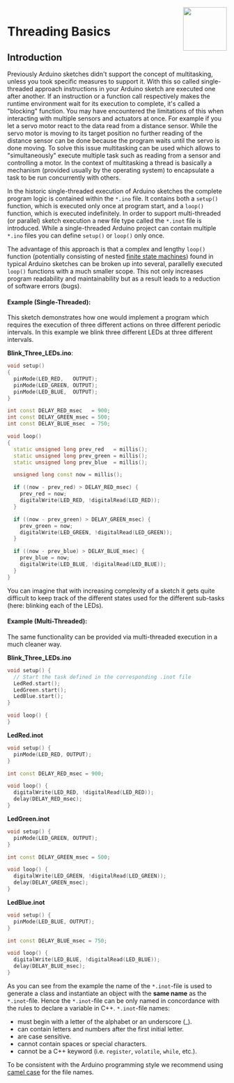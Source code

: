 <img src="https://content.arduino.cc/website/Arduino_logo_teal.svg" height="100" align="right"/>

Threading Basics
================
## Introduction
Previously Arduino sketches didn't support the concept of multitasking, unless you took specific measures to support it. With this so called single-threaded approach instructions in your Arduino sketch are executed one after another. If an instruction or a function call respectively makes the runtime environment wait for its execution to complete, it's called a "blocking" function. You may have encountered the limitations of this when interacting with multiple sensors and actuators at once. For example if you let a servo motor react to the data read from a distance sensor. While the servo motor is moving to its target position no further reading of the distance sensor can be done because the program waits until the servo is done moving. To solve this issue multitasking can be used which allows to "simultaneously" execute multiple task such as reading from a sensor and controlling a motor. In the context of multitasking a thread is basically a mechanism (provided usually by the operating system) to encapsulate a task to be run concurrently with others.

In the historic single-threaded execution of Arduino sketches the complete program logic is contained within the `*.ino` file. It contains both a `setup()` function, which is executed only once at program start, and a `loop()` function, which is executed indefinitely. 
In order to support multi-threaded (or parallel) sketch execution a new file type called the `*.inot` file is introduced. While a single-threaded Arduino project can contain multiple `*.ino` files you can define `setup()` or `loop()` only once.



The advantage of this approach is that a complex and lengthy `loop()` function (potentially consisting of nested [finite state machines](https://en.wikipedia.org/wiki/Finite-state_machine)) found in typical Arduino sketches can be broken up into several, parallelly executed `loop()` functions with a much smaller scope. This not only increases program readability and maintainability but as a result leads to a reduction of software errors (bugs).

#### Example (Single-Threaded):
This sketch demonstrates how one would implement a program which requires the execution of three different actions on three different periodic intervals. In this example we blink three different LEDs at three different intervals.

**Blink_Three_LEDs.ino**:

```C++
void setup()
{
  pinMode(LED_RED,   OUTPUT);
  pinMode(LED_GREEN, OUTPUT);
  pinMode(LED_BLUE,  OUTPUT);
}

int const DELAY_RED_msec   = 900;
int const DELAY_GREEN_msec = 500;
int const DELAY_BLUE_msec  = 750;

void loop()
{
  static unsigned long prev_red   = millis();
  static unsigned long prev_green = millis();
  static unsigned long prev_blue  = millis();

  unsigned long const now = millis();

  if ((now - prev_red) > DELAY_RED_msec) {
    prev_red = now;
    digitalWrite(LED_RED, !digitalRead(LED_RED));
  }

  if ((now - prev_green) > DELAY_GREEN_msec) {
    prev_green = now;
    digitalWrite(LED_GREEN, !digitalRead(LED_GREEN));
  }

  if ((now - prev_blue) > DELAY_BLUE_msec) {
    prev_blue = now;
    digitalWrite(LED_BLUE, !digitalRead(LED_BLUE));
  }
}
```
You can imagine that with increasing complexity of a sketch it gets quite difficult to keep track of the different states used for the different sub-tasks (here: blinking each of the LEDs).

#### Example (Multi-Threaded):

The same functionality can be provided via multi-threaded execution in a much cleaner way.

**Blink_Three_LEDs.ino**

```C++
void setup() {
  // Start the task defined in the corresponding .inot file
  LedRed.start();
  LedGreen.start();
  LedBlue.start();
}

void loop() {
}
```
**LedRed.inot**
```C++
void setup() {
  pinMode(LED_RED, OUTPUT);
}

int const DELAY_RED_msec = 900;

void loop() {
  digitalWrite(LED_RED, !digitalRead(LED_RED));
  delay(DELAY_RED_msec);
}
```
**LedGreen.inot**
```C++
void setup() {
  pinMode(LED_GREEN, OUTPUT);
}

int const DELAY_GREEN_msec = 500;

void loop() {
  digitalWrite(LED_GREEN, !digitalRead(LED_GREEN));
  delay(DELAY_GREEN_msec);
}
```
**LedBlue.inot**
```C++
void setup() {
  pinMode(LED_BLUE, OUTPUT);
}

int const DELAY_BLUE_msec = 750;

void loop() {
  digitalWrite(LED_BLUE, !digitalRead(LED_BLUE));
  delay(DELAY_BLUE_msec);
}
```
As you can see from the example the name of the `*.inot`-file is used to generate a class and instantiate an object with the **same name** as the `*.inot`-file. Hence the `*.inot`-file can be only named in concordance with the rules to declare a variable in C++.  `*.inot`-file names:
* must begin with a letter of the alphabet or an underscore (_).
* can contain letters and numbers after the first initial letter.
* are case sensitive.
* cannot contain spaces or special characters.
* cannot be a C++ keyword (i.e. `register`, `volatile`, `while`, etc.).

To be consistent with the Arduino programming style we recommend using [camel case](https://en.wikipedia.org/wiki/Camel_case) for the file names.